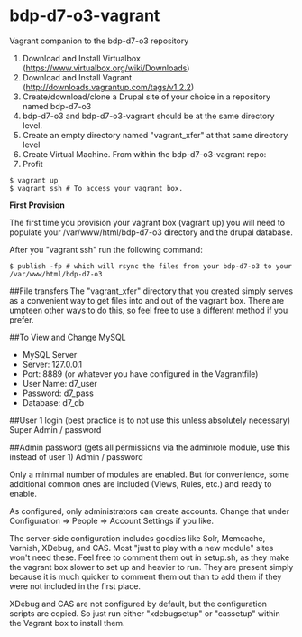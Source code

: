 bdp-d7-o3-vagrant
==================

Vagrant companion to the bdp-d7-o3 repository

1. Download and Install Virtualbox (https://www.virtualbox.org/wiki/Downloads)
2. Download and Install Vagrant (http://downloads.vagrantup.com/tags/v1.2.2)
3. Create/download/clone a Drupal site of your choice in a repository named bdp-d7-o3
4. bdp-d7-o3 and bdp-d7-o3-vagrant should be at the same directory level.
5. Create an empty directory named "vagrant_xfer" at that same directory level
6. Create Virtual Machine.  From within the bdp-d7-o3-vagrant repo:
7. Profit

```Shell
$ vagrant up
$ vagrant ssh # To access your vagrant box.
```

**First Provision**

The first time you provision your vagrant box (vagrant up) you will need to populate your
/var/www/html/bdp-d7-o3 directory and the drupal database.

After you "vagrant ssh" run the following command:

```Shell
$ publish -fp # which will rsync the files from your bdp-d7-o3 to your /var/www/html/bdp-d7-o3
```

##File transfers
The "vagrant_xfer" directory that you created simply serves as a convenient way to
get files into and out of the vagrant box.  There are umpteen other ways to do this,
so feel free to use a different method if you prefer.

##To View and Change MySQL

* MySQL Server
* Server: 127.0.0.1
* Port: 8889 (or whatever you have configured in the Vagrantfile)
* User Name: d7_user
* Password:  d7_pass
* Database: d7_db

##User 1 login (best practice is to not use this unless absolutely necessary)
Super Admin / password

##Admin password (gets all permissions via the adminrole module, use this instead of user 1)
Admin / password

Only a minimal number of modules are enabled.  But for convenience, some 
additional common ones are included (Views, Rules, etc.) and ready to enable.

As configured, only administrators can create accounts.  Change that
under Configuration => People => Account Settings if you like.

The server-side configuration includes goodies like Solr, Memcache, Varnish, XDebug, and CAS.
Most "just to play with a new module" sites won't need these.  Feel free to comment them
out in setup.sh, as they make the vagrant box slower to set up and heavier to run.  They 
are present simply because it is much quicker to comment them out than to add them if they
were not included in the first place.

XDebug and CAS are not configured by default, but the configuration scripts are copied.
So just run either "xdebugsetup" or "cassetup" within the Vagrant box to install them.
